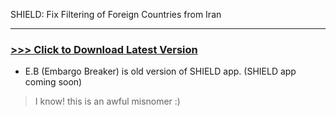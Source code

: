 SHIELD: Fix Filtering of Foreign Countries from Iran 

---

### [>>> Click to Download Latest Version](https://1drv.ms/u/s!AhqUCBEAS2TZbw0yemZw9Ieh3yY?e=fzXBRL) 


+ E.B (Embargo Breaker) is old version of SHIELD app. (SHIELD app coming soon)

> I know! this is an awful misnomer :)